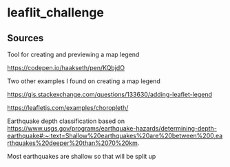 # leaflit_challenge
 
## Sources

Tool for creating and previewing a map legend 

https://codepen.io/haakseth/pen/KQbjdO


Two other examples I found on creating a map legend

https://gis.stackexchange.com/questions/133630/adding-leaflet-legend

https://leafletjs.com/examples/choropleth/


Earthquake depth classification based on https://www.usgs.gov/programs/earthquake-hazards/determining-depth-earthquake#:~:text=Shallow%20earthquakes%20are%20between%200,earthquakes%20deeper%20than%2070%20km.

Most earthquakes are shallow so that will be split up